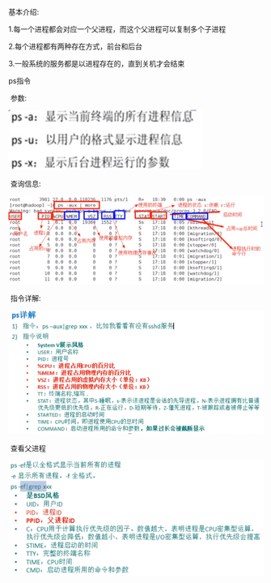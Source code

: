 基本介绍:

1.每一个进程都会对应一个父进程，而这个父进程可以复制多个子进程

2.每个进程都有两种存在方式，前台和后台

3.一般系统的服务都是以进程存在的，直到关机才会结束

ps指令

​	参数:

![001](001.png)

​	查询信息:

![002](002.png)

​	指令详解:

![003](003.png)

​	查看父进程

![004](004.png)
